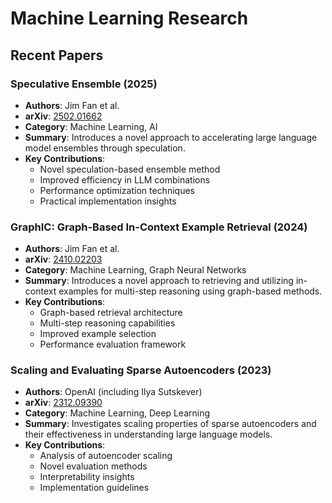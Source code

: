 # Machine Learning Research

## Recent Papers

### Speculative Ensemble (2025)
- **Authors**: Jim Fan et al.
- **arXiv**: [2502.01662](https://arxiv.org/abs/2502.01662)
- **Category**: Machine Learning, AI
- **Summary**: Introduces a novel approach to accelerating large language model ensembles through speculation.
- **Key Contributions**:
  - Novel speculation-based ensemble method
  - Improved efficiency in LLM combinations
  - Performance optimization techniques
  - Practical implementation insights

### GraphIC: Graph-Based In-Context Example Retrieval (2024)
- **Authors**: Jim Fan et al.
- **arXiv**: [2410.02203](https://arxiv.org/abs/2410.02203)
- **Category**: Machine Learning, Graph Neural Networks
- **Summary**: Introduces a novel approach to retrieving and utilizing in-context examples for multi-step reasoning using graph-based methods.
- **Key Contributions**:
  - Graph-based retrieval architecture
  - Multi-step reasoning capabilities
  - Improved example selection
  - Performance evaluation framework

### Scaling and Evaluating Sparse Autoencoders (2023)
- **Authors**: OpenAI (including Ilya Sutskever)
- **arXiv**: [2312.09390](https://arxiv.org/abs/2312.09390)
- **Category**: Machine Learning, Deep Learning
- **Summary**: Investigates scaling properties of sparse autoencoders and their effectiveness in understanding large language models.
- **Key Contributions**:
  - Analysis of autoencoder scaling
  - Novel evaluation methods
  - Interpretability insights
  - Implementation guidelines
